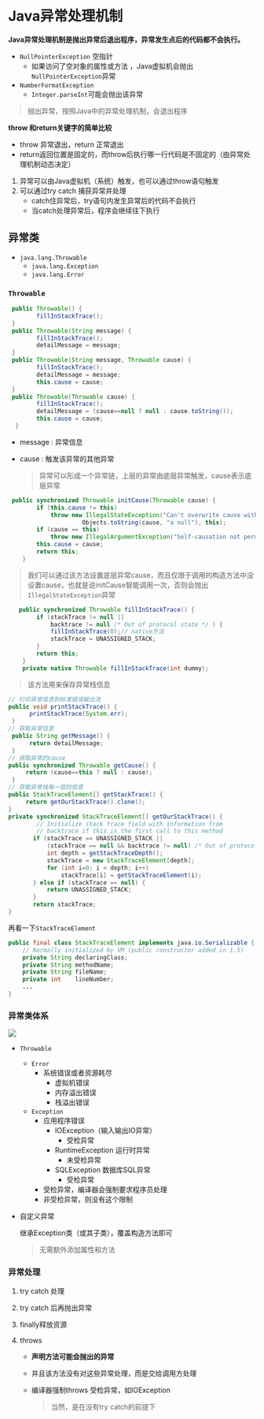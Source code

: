 # Java异常处理机制

**Java异常处理机制是抛出异常后退出程序，异常发生点后的代码都不会执行。**

+ `NullPointerException`   空指针
  + 如果访问了空对象的属性或方法 ，Java虚拟机会抛出`NullPointerException`异常
+ `NumberFormatException`
  + `Integer.parseInt`可能会抛出该异常

> 抛出异常，按照Java中的异常处理机制，会退出程序

**throw 和return关键字的简单比较**

+ throw  异常退出，return 正常退出
+ return返回位置是固定的，而throw后执行哪一行代码是不固定的（由异常处理机制动态决定）

1. 异常可以由Java虚拟机（系统）触发，也可以通过throw语句触发
2. 可以通过try catch 捕获异常并处理
   + catch住异常后，try语句内发生异常后的代码不会执行
   + 当catch处理异常后，程序会继续往下执行

## 异常类

+ `java.lang.Throwable`
  + `java.lang.Exception`
  + `java.lang.Error`

### `Throwable`

```java
 public Throwable() {
        fillInStackTrace();
 } 
 public Throwable(String message) {
        fillInStackTrace();
        detailMessage = message;
 }
 public Throwable(String message, Throwable cause) {
        fillInStackTrace();
        detailMessage = message;
        this.cause = cause;
 }	
 public Throwable(Throwable cause) {
        fillInStackTrace();
        detailMessage = (cause==null ? null : cause.toString());
        this.cause = cause;
  }
```

+ message  : 异常信息

+ cause  : 触发该异常的其他异常

  > 异常可以形成一个异常链，上层的异常由底层异常触发，cause表示底层异常

```java
 public synchronized Throwable initCause(Throwable cause) {
        if (this.cause != this)
            throw new IllegalStateException("Can't overwrite cause with " +
                     Objects.toString(cause, "a null"), this);
        if (cause == this)
            throw new IllegalArgumentException("Self-causation not permitted", this);
        this.cause = cause;
        return this;
    }
```

> 我们可以通过该方法设置底层异常cause，而且仅限于调用的构造方法中没设置cause，也就是说initCause智能调用一次，否则会抛出`IllegalStateException`异常

```java
   public synchronized Throwable fillInStackTrace() {
        if (stackTrace != null ||
            backtrace != null /* Out of protocol state */ ) {
            fillInStackTrace(0);// native方法
            stackTrace = UNASSIGNED_STACK;
        }
        return this;
    }
    private native Throwable fillInStackTrace(int dummy);
```

> 该方法用来保存异常栈信息

```java
// 打印异常信息到标准错误输出流 
public void printStackTrace() {
      printStackTrace(System.err);
 }
// 获取异常信息
 public String getMessage() {
      return detailMessage;
 }
// 获取异常的cause
public synchronized Throwable getCause() {
     return (cause==this ? null : cause);
 }
// 获取异常栈每一层的信息
public StackTraceElement[] getStackTrace() {
     return getOurStackTrace().clone();
}
private synchronized StackTraceElement[] getOurStackTrace() {
        // Initialize stack trace field with information from
        // backtrace if this is the first call to this method
       if (stackTrace == UNASSIGNED_STACK ||
           (stackTrace == null && backtrace != null) /* Out of protocol state */) {
           int depth = getStackTraceDepth();
           stackTrace = new StackTraceElement[depth];
           for (int i=0; i < depth; i++)
               stackTrace[i] = getStackTraceElement(i);
       } else if (stackTrace == null) {
           return UNASSIGNED_STACK;
       }
       return stackTrace;
}
```

再看一下`StackTraceElement`

```java
public final class StackTraceElement implements java.io.Serializable {
    // Normally initialized by VM (public constructor added in 1.5)
    private String declaringClass;
    private String methodName;
    private String fileName;
    private int    lineNumber;
    ...
}
```

### 异常类体系

![](https://liutianruo-2019-go-go-go.oss-cn-shanghai.aliyuncs.com/images/Java异常类体系.png)

+ `Throwable`
  + `Error` 
    + 系统错误或者资源耗尽
      + 虚拟机错误
      + 内存溢出错误
      + 栈溢出错误
  + `Exception`
    + 应用程序错误
      + IOException（输入输出IO异常）
        + 受检异常
      + RuntimeException 运行时异常
        + 未受检异常
      + SQLException  数据库SQL异常
        + 受检异常
    + 受检异常，编译器会强制要求程序员处理
    + 非受检异常，则没有这个限制

+ 自定义异常

  继承Exception类（或其子类），覆盖构造方法即可

  > 无需额外添加属性和方法

### 异常处理

1. try catch 处理

2. try catch 后再抛出异常

3. finally释放资源

4. throws

   + **声明方法可能会抛出的异常**

   + 并且该方法没有对这些异常处理，而是交给调用方处理

   + 编译器强制throws  受检异常，如IOException

     > 当然，是在没有try catch的前提下